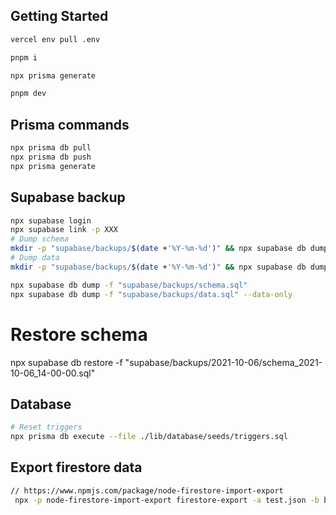 ## Getting Started

```bash
vercel env pull .env

pnpm i

npx prisma generate

pnpm dev
```

## Prisma commands

```bash
npx prisma db pull
npx prisma db push
npx prisma generate
```

## Supabase backup

```bash
npx supabase login
npx supabase link -p XXX
# Dump schema
mkdir -p "supabase/backups/$(date +'%Y-%m-%d')" && npx supabase db dump -f "supabase/backups/$(date +'%Y-%m-%d')/schema_$(date +'%Y-%m-%d_%H-%M-%S').sql"
# Dump data
mkdir -p "supabase/backups/$(date +'%Y-%m-%d')" && npx supabase db dump -f "supabase/backups/$(date +'%Y-%m-%d')/data_$(date +'%Y-%m-%d_%H-%M-%S').sql" --data-only

npx supabase db dump -f "supabase/backups/schema.sql"
npx supabase db dump -f "supabase/backups/data.sql" --data-only
```

# Restore schema

npx supabase db restore -f "supabase/backups/2021-10-06/schema_2021-10-06_14-00-00.sql"

## Database

```bash
# Reset triggers
npx prisma db execute --file ./lib/database/seeds/triggers.sql
```

## Export firestore data

```bash
// https://www.npmjs.com/package/node-firestore-import-export
 npx -p node-firestore-import-export firestore-export -a test.json -b backup.json -n species
```
